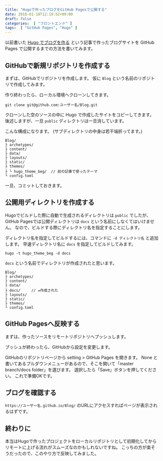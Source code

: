 ```yaml
---
title: "Hugoで作ったブログをGitHub Pagesで公開する"
date: 2018-01-18T12:19:52+09:00
draft: false
categories:  [ "フロントエンド" ]
tags:  [ "GitHub Pages", "Hugo" ]
---
```


以前書いた [Hugo でブログを作る](/post/article1/) という記事で作ったブログサイトを GitHub Pages で公開するまでの方法を書いてみます。

## GitHubで新規リポジトリを作成する

まずは、GitHubでリポジトリを作成します。
仮に `Blog` という名前のリポジトリで作成してみます。

作り終わったら、ローカル環境へクローンしてきます。

```
git clone git@github.com:ユーザー名/Blog.git
```

クローンした空のソースの中に Hugo で作成したサイトをコピーしてきます。
後述しますが、一旦 `public` ディレクトリは一旦消しています。

こんな構成になります。
(サブディレクトリの中身は若干端折ってます。)

```
Blog/
├ archetypes/
├ content/
├ data/
├ layouts/
├ static/
├ themes/
├ └ hugo_theme_beg/  // 前の記事で使ったテーマ
└ config.toml
```

一旦、コミットしておきます。

## 公開用ディレクトリを作成する

Hugoでビルドした際に自動で生成されるディレクトリは `public` でしたが、
GitHub Pagesでは公開ディレクトリは `docs` という名前にしなくてはいけません。
なので、ビルドする際にディレクトリ名を指定することにします。

ディレクトリ名を指定してビルドするには、コマンドに `-d ディレクトリ名` と追加します。
早速ディレクトリ名に `docs` を指定してビルドしてみます。

```
hugo -t hugo_theme_beg -d docs
```

`docs` という名前でディレクトリが作成されたと思います。

```
Blog/
├ archetypes/
├ content/
├ data/
├ docs/     // ★作成された
├ layouts/
├ static/
├ themes/
└ config.toml
```

## GitHub Pagesへ反映する

まずは、作ったソースをリモートリポジトリへプッシュします。

プッシュが終わったら、GitHubから設定を変更します。

GitHubのリポジトリページから setting > GitHub Pages を開きます。
None と書いてあるプルダウンメニューがあるので、そこを開いて「master branch/docs folder」を選びます。
選択したら「Save」ボタンを押してください。
これで準備OKです。

## ブログを確認する

`https://ユーザー名.github.io/Blog/` のURLにアクセスすればページが表示されるはずです。

## 終わりに

本当はHugoで作ったプロジェクトをローカルリポジトリとして初期化してからリモートに上げる流れがスムーズなのかもしれないですね。
こっちの方が楽そうだったので、このやり方で反映してみました。